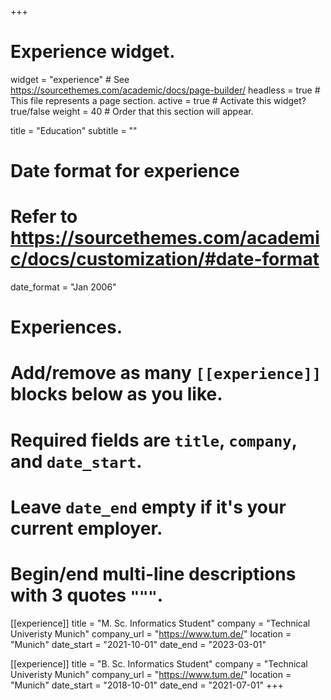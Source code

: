 +++
# Experience widget.
widget = "experience"  # See https://sourcethemes.com/academic/docs/page-builder/
headless = true  # This file represents a page section.
active = true  # Activate this widget? true/false
weight = 40  # Order that this section will appear.

title = "Education"
subtitle = ""

# Date format for experience
#   Refer to https://sourcethemes.com/academic/docs/customization/#date-format
date_format = "Jan 2006"

# Experiences.
#   Add/remove as many `[[experience]]` blocks below as you like.
#   Required fields are `title`, `company`, and `date_start`.
#   Leave `date_end` empty if it's your current employer.
#   Begin/end multi-line descriptions with 3 quotes `"""`.
[[experience]]
  title = "M. Sc. Informatics Student"
  company = "Technical Univeristy Munich"
  company_url = "https://www.tum.de/"
  location = "Munich"
  date_start = "2021-10-01"
  date_end = "2023-03-01"

  [[experience]]
  title = "B. Sc. Informatics Student"
  company = "Technical Univeristy Munich"
  company_url = "https://www.tum.de/"
  location = "Munich"
  date_start = "2018-10-01"
  date_end = "2021-07-01"
+++
